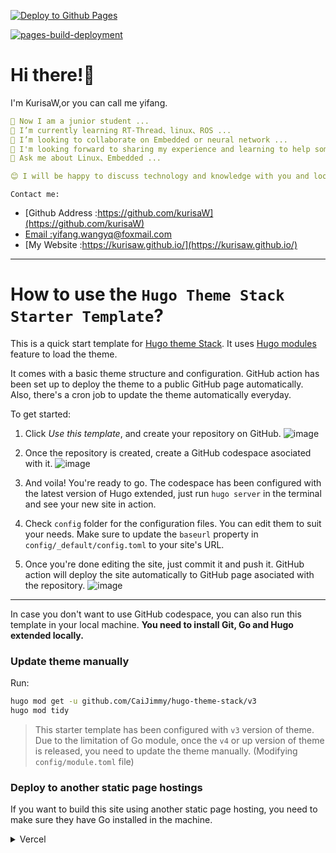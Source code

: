 [![Deploy to Github Pages](https://github.com/kurisaW/kurisaW.github.io/actions/workflows/deploy.yml/badge.svg)](https://github.com/kurisaW/kurisaW.github.io/actions/workflows/deploy.yml)

[![pages-build-deployment](https://github.com/kurisaW/kurisaW.github.io/actions/workflows/pages/pages-build-deployment/badge.svg)](https://github.com/kurisaW/kurisaW.github.io/actions/workflows/pages/pages-build-deployment)

# Hi there!👋

I'm KurisaW,or you can call me yifang.

```yaml
🔭 Now I am a junior student ...
🌱 I’m currently learning RT-Thread、linux、ROS ...
👯 I’m looking to collaborate on Embedded or neural network ...
🤔 I'm looking forward to sharing my experience and learning to help some beginners get through the rookie phase faster ...
💬 Ask me about Linux、Embedded ...

😊 I will be happy to discuss technology and knowledge with you and look forward to your visit!
```

`Contact me:`

* [Github Address :https://github.com/kurisaW](https://github.com/kurisaW)
* [Email :yifang.wangyq@foxmail.com](mailto:yifang.wangyq@foxmail.com)
* [My Website :https://kurisaw.github.io/](https://kurisaw.github.io/)

---

# How to use the `Hugo Theme Stack Starter Template`?

This is a quick start template for [Hugo theme Stack](https://github.com/CaiJimmy/hugo-theme-stack). It uses [Hugo modules](https://gohugo.io/hugo-modules/) feature to load the theme.

It comes with a basic theme structure and configuration. GitHub action has been set up to deploy the theme to a public GitHub page automatically. Also, there's a cron job to update the theme automatically everyday.

To get started:

1. Click *Use this template*, and create your repository on GitHub.
   ![image](https://user-images.githubusercontent.com/98592772/210561857-e235865f-76aa-4ca5-a309-3dfce64da916.png)

2. Once the repository is created, create a GitHub codespace asociated with it.
   ![image](https://user-images.githubusercontent.com/98592772/210561721-27a39816-e194-412e-8ea7-8b490630a136.png)

3. And voila! You're ready to go. The codespace has been configured with the latest version of Hugo extended, just run `hugo server` in the terminal and see your new site in action.

4. Check `config` folder for the configuration files. You can edit them to suit your needs. Make sure to update the `baseurl` property in `config/_default/config.toml` to your site's URL.

5. Once you're done editing the site, just commit it and push it. GitHub action will deploy the site automatically to GitHub page asociated with the repository.
   ![image](https://user-images.githubusercontent.com/98592772/210562134-0b328d80-c66d-46c8-b128-2514dd769fc7.png)

---

In case you don't want to use GitHub codespace, you can also run this template in your local machine. **You need to install Git, Go and Hugo extended locally.**

### Update theme manually

Run:

```bash
hugo mod get -u github.com/CaiJimmy/hugo-theme-stack/v3
hugo mod tidy
```

> This starter template has been configured with `v3` version of theme. Due to the limitation of Go module, once the `v4` or up version of theme is released, you need to update the theme manually. (Modifying `config/module.toml` file)

### Deploy to another static page hostings

If you want to build this site using another static page hosting, you need to make sure they have Go installed in the machine. 

<details>
  <summary>Vercel</summary>


You need to overwrite build command to install manually Go:

```
amazon-linux-extras install golang1.11 && hugo --gc --minify
```

![](https://user-images.githubusercontent.com/5889006/156917172-01e4d418-3469-4ffb-97e4-a905d28b8424.png)

Make sure also to specify Hugo version in the environment variable `HUGO_VERSION` (Use the latest version of Hugo extended):

![Environment variable](https://user-images.githubusercontent.com/5889006/156917212-afb7c70d-ab85-480f-8288-b15781a462c0.png)
</details>
